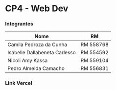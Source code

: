# CP4 - Web Dev

### Integrantes
Nome   | RM
--------- | ------
Camila Pedroza da Cunha | RM 558768
Isabelle Dallabeneta Carlesso | RM 554592
Nicoli Amy Kassa | RM 559104
Pedro Almeida Camacho | RM 556831


### Link Vercel
